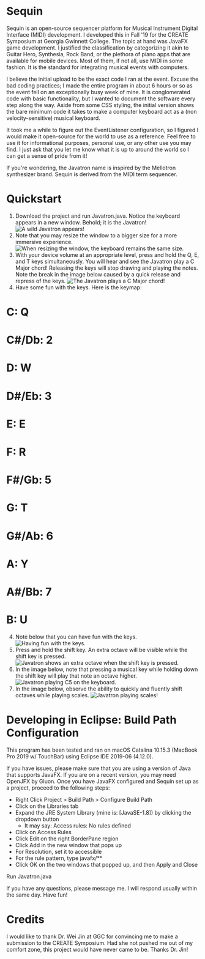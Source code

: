 # Sequin

Sequin is an open-source sequencer platform for Musical Instrument Digital Interface (MIDI) development.  I developed this in Fall '19 for the CREATE Symposium at Georgia Gwinnett College.  The topic at hand was JavaFX game development.  I justified the classification by categorizing it akin to Guitar Hero, Synthesia, Rock Band, or the plethora of piano apps that are available for mobile devices.  Most of them, if not all, use MIDI in some fashion.  It is the standard for integrating musical events with computers.

I believe the initial upload to be the exact code I ran at the event.  Excuse the bad coding practices; I made the entire program in about 6 hours or so as the event fell on an exceptionally busy week of mine.  It is conglomerated code with basic functionality, but I wanted to document the software every step along the way.  Aside from some CSS styling, the initial version shows the bare minimum code it takes to make a computer keyboard act as a (non velocity-sensitive) musical keyboard.

It took me a while to figure out the EventListener configuration, so I figured I would make it open-source for the world to use as a reference.  Feel free to use it for informational purposes, personal use, or any other use you may find.  I just ask that you let me know what it is up to around the world so I can get a sense of pride from it!

If you're wondering, the Javatron name is inspired by the Mellotron synthesizer brand.  Sequin is derived from the MIDI term sequencer.

# Quickstart

1. Download the project and run Javatron.java. Notice the keyboard appears in a new window. Behold; it is the Javatron!
![A wild Javatron appears!](docs/img0.png)
2. Note that you may resize the window to a bigger size for a more immersive experience.
![When resizing the window, the keyboard remains the same size.](docs/img1.png)
3. With your device volume at an appropriate level, press and hold the Q, E, and T keys simultaneously. You will hear and see the Javatron play a C Major chord! Releasing the keys will stop drawing and playing the notes. Note the break in the image below caused by a quick release and repress of the keys.
![The Javatron plays a C Major chord!](docs/img3.png)
4. Have some fun with the keys. Here is the keymap:
# C: Q
# C#/Db: 2
# D: W
# D#/Eb: 3
# E: E
# F: R
# F#/Gb: 5
# G: T
# G#/Ab: 6
# A: Y
# A#/Bb: 7
# B: U
4. Note below that you can have fun with the keys.
![Having fun with the keys.](docs/img4.png)
5. Press and hold the shift key. An extra octave will be visible while the shift key is pressed.
![Javatron shows an extra octave when the shift key is pressed.](docs/img2.png)
6. In the image below, note that pressing a musical key while holding down the shift key will play that note an octave higher.
![Javatron playing C5 on the keyboard.](docs/img6.png)
7. In the image below, observe the ability to quickly and fluently shift octaves while playing scales.
![Javatron playing scales!](docs/img7.png)

# Developing in Eclipse: Build Path Configuration

This program has been tested and ran on macOS Catalina 10.15.3 (MacBook Pro 2019 w/ TouchBar) using Eclipse IDE 2019-06 (4.12.0).

If you have issues, please make sure that you are using a version of Java that supports JavaFX.  If you are on a recent version, you may need OpenJFX by Gluon.  Once you have JavaFX configured and Sequin set up as a project, proceed to the following steps:

- Right Click Project > Build Path > Configure Build Path
- Click on the Libraries tab
- Expand the JRE System Library (mine is: [JavaSE-1.8]) by clicking the dropdown button
  - It may say: Access rules: No rules defined
- Click on Access Rules
- Click Edit on the right BorderPane region
- Click Add in the new window that pops up
- For Resolution, set it to accessible
- For the rule pattern, type javafx/**
- Click OK on the two windows that popped up, and then Apply and Close

Run Javatron.java

If you have any questions, please message me.  I will respond usually within the same day.  Have fun!

# Credits

I would like to thank Dr. Wei Jin at GGC for convincing me to make a submission to the CREATE Symposium.  Had she not pushed me out of my comfort zone, this project would have never came to be.  Thanks Dr. Jin!
